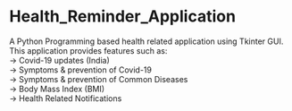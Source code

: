 # Health_Reminder_Application
A Python Programming based health related application using Tkinter GUI.<br />
This application provides features such as:<br />
-> Covid-19 updates (India)<br />
-> Symptoms & prevention of Covid-19<br />
-> Symptoms & prevention of Common Diseases<br />
-> Body Mass Index (BMI)<br />
-> Health Related Notifications<br />
